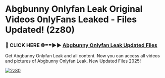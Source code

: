 # Abgbunny Onlyfan Leak Original Videos 0nlyFans Leaked - Files Updated! (2z80)

<h3>🔴 CLICK HERE 🌐==►► <a href="https://tinyurl.com/4seja8ks" rel="nofollow">Abgbunny Onlyfan Leak Updated Files</a></h3>

Get Abgbunny Onlyfan Leak and all content. Now you can access all videos and pictures of Abgbunny Onlyfan Leak. New Updated Files 2025!

[![2z80](https://i.imgur.com/EWjZXRe.gif)](https://tinyurl.com/4seja8ks)
